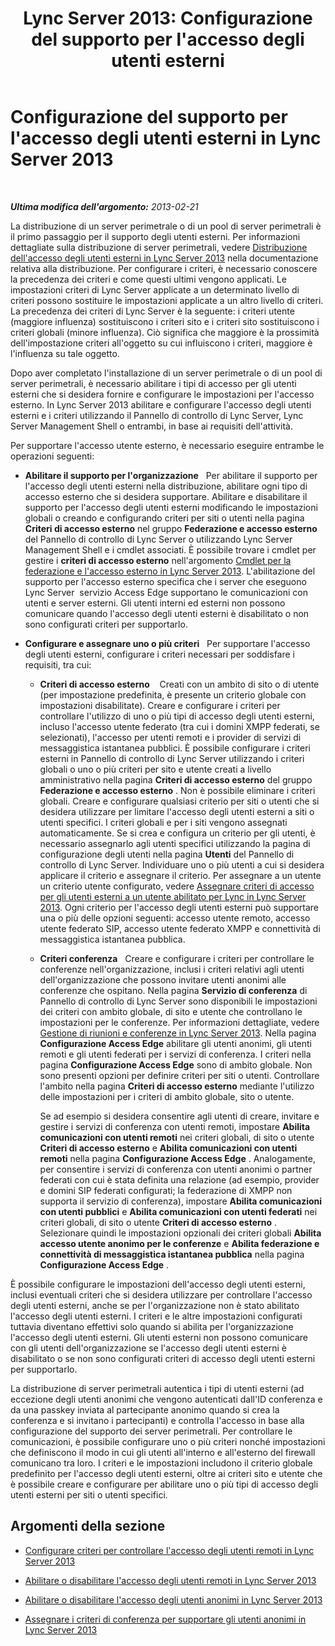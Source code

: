 ﻿---
title: "Lync Server 2013: Configurazione del supporto per l'accesso degli utenti esterni"
TOCTitle: Configurazione del supporto per l'accesso degli utenti esterni
ms:assetid: f8424f8c-f965-4414-8485-30f07e10214a
ms:mtpsurl: https://technet.microsoft.com/it-it/library/Gg413051(v=OCS.15)
ms:contentKeyID: 49302530
ms.date: 08/24/2015
mtps_version: v=OCS.15
ms.translationtype: HT
---

# Configurazione del supporto per l'accesso degli utenti esterni in Lync Server 2013

 

_**Ultima modifica dell'argomento:** 2013-02-21_

La distribuzione di un server perimetrale o di un pool di server perimetrali è il primo passaggio per il supporto degli utenti esterni. Per informazioni dettagliate sulla distribuzione di server perimetrali, vedere [Distribuzione dell'accesso degli utenti esterni in Lync Server 2013](lync-server-2013-deploying-external-user-access.md) nella documentazione relativa alla distribuzione. Per configurare i criteri, è necessario conoscere la precedenza dei criteri e come questi ultimi vengono applicati. Le impostazioni criteri di Lync Server applicate a un determinato livello di criteri possono sostituire le impostazioni applicate a un altro livello di criteri. La precedenza dei criteri di Lync Server è la seguente: i criteri utente (maggiore influenza) sostituiscono i criteri sito e i criteri sito sostituiscono i criteri globali (minore influenza). Ciò significa che maggiore è la prossimità dell'impostazione criteri all'oggetto su cui influiscono i criteri, maggiore è l'influenza su tale oggetto.

Dopo aver completato l'installazione di un server perimetrale o di un pool di server perimetrali, è necessario abilitare i tipi di accesso per gli utenti esterni che si desidera fornire e configurare le impostazioni per l'accesso esterno. In Lync Server 2013 abilitare e configurare l'accesso degli utenti esterni e i criteri utilizzando il Pannello di controllo di Lync Server, Lync Server Management Shell o entrambi, in base ai requisiti dell'attività.

Per supportare l'accesso utente esterno, è necessario eseguire entrambe le operazioni seguenti:

  - **Abilitare il supporto per l'organizzazione**   Per abilitare il supporto per l'accesso degli utenti esterni nella distribuzione, abilitare ogni tipo di accesso esterno che si desidera supportare. Abilitare e disabilitare il supporto per l'accesso degli utenti esterni modificando le impostazioni globali o creando e configurando criteri per siti o utenti nella pagina **Criteri di accesso esterno** nel gruppo **Federazione e accesso esterno** del Pannello di controllo di Lync Server o utilizzando Lync Server Management Shell e i cmdlet associati. È possibile trovare i cmdlet per gestire i **criteri di accesso esterno** nell'argomento [Cmdlet per la federazione e l'accesso esterno in Lync Server 2013](https://docs.microsoft.com/en-us/powershell/module/skype/). L'abilitazione del supporto per l'accesso esterno specifica che i server che eseguono Lync Server  servizio Access Edge supportano le comunicazioni con utenti e server esterni. Gli utenti interni ed esterni non possono comunicare quando l'accesso degli utenti esterni è disabilitato o non sono configurati criteri per supportarlo.

  - **Configurare e assegnare uno o più criteri**   Per supportare l'accesso degli utenti esterni, configurare i criteri necessari per soddisfare i requisiti, tra cui:
    
      - **Criteri di accesso esterno**    Creati con un ambito di sito o di utente (per impostazione predefinita, è presente un criterio globale con impostazioni disabilitate). Creare e configurare i criteri per controllare l'utilizzo di uno o più tipi di accesso degli utenti esterni, incluso l'accesso utente federato (tra cui i domini XMPP federati, se selezionati), l'accesso per utenti remoti e i provider di servizi di messaggistica istantanea pubblici. È possibile configurare i criteri esterni in Pannello di controllo di Lync Server utilizzando i criteri globali o uno o più criteri per sito e utente creati a livello amministrativo nella pagina **Criteri di accesso esterno** del gruppo **Federazione e accesso esterno** . Non è possibile eliminare i criteri globali. Creare e configurare qualsiasi criterio per siti o utenti che si desidera utilizzare per limitare l'accesso degli utenti esterni a siti o utenti specifici. I criteri globali e per i siti vengono assegnati automaticamente. Se si crea e configura un criterio per gli utenti, è necessario assegnarlo agli utenti specifici utilizzando la pagina di configurazione degli utenti nella pagina **Utenti** del Pannello di controllo di Lync Server. Individuare uno o più utenti a cui si desidera applicare il criterio e assegnare il criterio. Per assegnare a un utente un criterio utente configurato, vedere [Assegnare criteri di accesso per gli utenti esterni a un utente abilitato per Lync in Lync Server 2013](lync-server-2013-assign-an-external-user-access-policy-to-a-lync-enabled-user.md). Ogni criterio per l'accesso degli utenti esterni può supportare una o più delle opzioni seguenti: accesso utente remoto, accesso utente federato SIP, accesso utente federato XMPP e connettività di messaggistica istantanea pubblica.
    
      - **Criteri conferenza**   Creare e configurare i criteri per controllare le conferenze nell'organizzazione, inclusi i criteri relativi agli utenti dell'organizzazione che possono invitare utenti anonimi alle conferenze che ospitano. Nella pagina **Servizio di conferenza** di Pannello di controllo di Lync Server sono disponibili le impostazioni dei criteri con ambito globale, di sito e utente che controllano le impostazioni per le conferenze. Per informazioni dettagliate, vedere [Gestione di riunioni e conferenze in Lync Server 2013](lync-server-2013-managing-meetings-and-conferences.md). Nella pagina **Configurazione Access Edge** abilitare gli utenti anonimi, gli utenti remoti e gli utenti federati per i servizi di conferenza. I criteri nella pagina **Configurazione Access Edge** sono di ambito globale. Non sono presenti opzioni per definire criteri per siti o utenti. Controllare l'ambito nella pagina **Criteri di accesso esterno** mediante l'utilizzo delle impostazioni per i criteri di ambito globale, sito o utente.
        
        Se ad esempio si desidera consentire agli utenti di creare, invitare e gestire i servizi di conferenza con utenti remoti, impostare **Abilita comunicazioni con utenti remoti** nei criteri globali, di sito o utente **Criteri di accesso esterno** e **Abilita comunicazioni con utenti remoti** nella pagina **Configurazione Access Edge** . Analogamente, per consentire i servizi di conferenza con utenti anonimi o partner federati con cui è stata definita una relazione (ad esempio, provider e domini SIP federati configurati; la federazione di XMPP non supporta il servizio di conferenza), impostare **Abilita comunicazioni con utenti pubblici** e **Abilita comunicazioni con utenti federati** nei criteri globali, di sito o utente **Criteri di accesso esterno** . Selezionare quindi le impostazioni opzionali dei criteri globali **Abilita accesso utente anonimo per le conferenze** e **Abilita federazione e connettività di messaggistica istantanea pubblica** nella pagina **Configurazione Access Edge** .

È possibile configurare le impostazioni dell'accesso degli utenti esterni, inclusi eventuali criteri che si desidera utilizzare per controllare l'accesso degli utenti esterni, anche se per l'organizzazione non è stato abilitato l'accesso degli utenti esterni. I criteri e le altre impostazioni configurati tuttavia diventano effettivi solo quando si abilita per l'organizzazione l'accesso degli utenti esterni. Gli utenti esterni non possono comunicare con gli utenti dell'organizzazione se l'accesso degli utenti esterni è disabilitato o se non sono configurati criteri di accesso degli utenti esterni per supportarlo.

La distribuzione di server perimetrali autentica i tipi di utenti esterni (ad eccezione degli utenti anonimi che vengono autenticati dall'ID conferenza e da una passkey inviata al partecipante anonimo quando si crea la conferenza e si invitano i partecipanti) e controlla l'accesso in base alla configurazione del supporto dei server perimetrali. Per controllare le comunicazioni, è possibile configurare uno o più criteri nonché impostazioni che definiscono il modo in cui gli utenti all'interno e all'esterno del firewall comunicano tra loro. I criteri e le impostazioni includono il criterio globale predefinito per l'accesso degli utenti esterni, oltre ai criteri sito e utente che è possibile creare e configurare per abilitare uno o più tipi di accesso degli utenti esterni per siti o utenti specifici.

## Argomenti della sezione

  - [Configurare criteri per controllare l'accesso degli utenti remoti in Lync Server 2013](lync-server-2013-configure-policies-to-control-remote-user-access.md)

  - [Abilitare o disabilitare l'accesso degli utenti remoti in Lync Server 2013](lync-server-2013-enable-or-disable-remote-user-access.md)

  - [Abilitare o disabilitare l'accesso degli utenti anonimi in Lync Server 2013](lync-server-2013-enable-or-disable-anonymous-user-access.md)

  - [Assegnare i criteri di conferenza per supportare gli utenti anonimi in Lync Server 2013](lync-server-2013-assign-conferencing-policies-to-support-anonymous-users.md)

